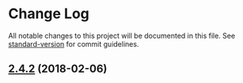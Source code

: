 # Change Log

All notable changes to this project will be documented in this file. See [standard-version](https://github.com/conventional-changelog/standard-version) for commit guidelines.

<a name="2.4.2"></a>
## [2.4.2](https://github.com/crlcu/multiselect/compare/v2.6.0...v2.4.2) (2018-02-06)
